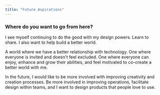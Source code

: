 ```yaml
---
title: "Future Aspirations"
---
```

### Where do you want to go from here?

I see myself continuing to do the good with my design powers. Learn to share. I also want to help build a better world.

A world where we have a better relationship with technology. One where everyone is invited and doesn't feel excluded. One where everyone can enjoy, enhance and grow their abilities, and feel motivated to co-create a better world with me.

In the future, I would like to be more involved with improving creativity and creation processes. Be more involved in improving operations, facilitate design within teams, and I want to design products that people love to use.